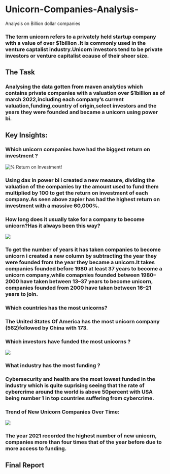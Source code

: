 # Unicorn-Companies-Analysis-
Analysis on Billion dollar companies 
### The term unicorn refers to a privately held startup company with a value of over $1billion .It is commonly used in the venture captalist industry.Unicorn investors tend to be private investors or venture capitalist ecause of their sheer size.
## The Task
### Analysing the data gotten from maven analytics which contains private companies with a valuation over $1billion as of march 2022,including each company’s current valuation,funding,country of origin,select investors and the years they were founded and became a unicorn using power bi.
## Key Insights:
### Which unicorn companies have had the biggest return on investment ?
![% Return on Investment!](https://github.com/vickkycodes/Unicorn-Companies-Analysis-/assets/103611857/3ef37f60-5f49-4095-84e6-e3fdb9c011e0)
### Using dax in power bi i created a new measure, dividing the valuation of the companies by the amount used to fund them multiplied by 100 to get the return on investment of each company.As seen above zapier has had the highest return on investment with a massive 60,000%.
### How long does it usually take for a company to become unicorn?Has it always been this way?
![](https://github.com/vickkycodes/Unicorn-Companies-Analysis-/assets/103611857/daeec898-ff0f-4d1d-8a2a-acc6b867b9d3)
### To get the number of years it has taken companies to become unicorn i created a new column by subtracting the year they were founded from the year they became a unicorn.It takes companies founded before 1980 at least 37 years to become a unicorn company,while comapnies founded between 1980–2000 have taken between 13–37 years to become unicorn, companies founded from 2000 have taken between 16–21 years to join.
### Which countries has the most unicorns?
### The United States Of America has the most unicorn company (562)followed by China with 173.
### Which investors have funded the most unicorns ?
![](https://github.com/vickkycodes/Unicorn-Companies-Analysis-/assets/103611857/5bd16d9f-1934-4334-a570-5dfa626e64af)
### What industry has the most funding ?
### Cybersecurity and health are the most lowest funded in the industry which is quite suprising seeing that the rate of cybercrime around the world is above 50percent with USA being number 1 in top countries suffering from cybercrime.
### Trend of New Unicorn Companies Over Time:
![](https://github.com/vickkycodes/Unicorn-Companies-Analysis-/assets/103611857/bf9e1e3e-269f-46dd-840f-7b6eb2335c17)
### The year 2021 recorded the highest number of new unicorn, companies more than four times that of the year before due to more access to funding.
## Final Report
